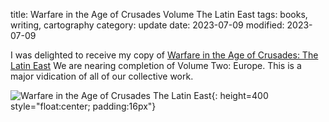 title: Warfare in the Age of Crusades Volume The Latin East
tags: books, writing, cartography
category: update
date: 2023-07-09
modified: 2023-07-09

I was delighted to receive my copy of [Warfare in the Age of Crusades: The Latin East](https://www.penandswordbooks.com/9781526730213/warfare-in-the-age-of-crusades/)  We are nearing completion of Volume Two: Europe.   This is a major vidication of all of our collective work.

<!-- PELICAN_END_SUMMARY -->

![Warfare in the Age of Crusades The Latin East]({static}/images/2023/IMG_7301.jpeg){: height=400 style="float:center; padding:16px"}
